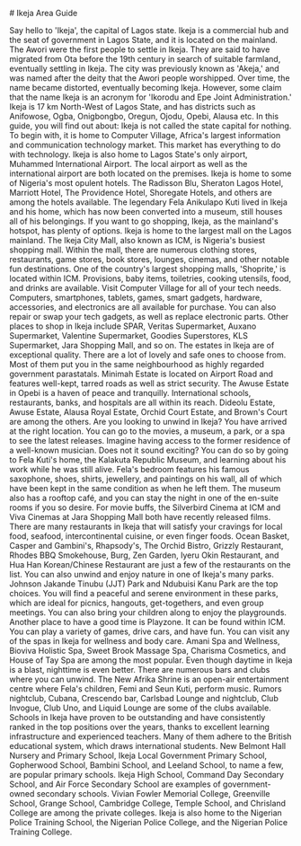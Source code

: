 \# Ikeja Area Guide

Say hello to 'Ikeja', the capital of Lagos state. Ikeja is a commercial hub and the seat of government in Lagos State, and it is located on the mainland. The Awori were the first people to settle in Ikeja. They are said to have migrated from Ota before the 19th century in search of suitable farmland, eventually settling in Ikeja. The city was previously known as 'Akeja,' and was named after the deity that the Awori people worshipped. Over time, the name became distorted, eventually becoming Ikeja. However, some claim that the name Ikeja is an acronym for 'Ikorodu and Epe Joint Administration.' Ikeja is 17 km North\-West of Lagos State, and has districts such as Anifowose, Ogba, Onigbongbo, Oregun, Ojodu, Opebi, Alausa etc. In this guide, you will find out about: Ikeja is not called the state capital for nothing. To begin with, it is home to Computer Village, Africa's largest information and communication technology market. This market has everything to do with technology. Ikeja is also home to Lagos State's only airport, Muhammed International Airport. The local airport as well as the international airport are both located on the premises. Ikeja is home to some of Nigeria's most opulent hotels. The Radisson Blu, Sheraton Lagos Hotel, Marriott Hotel, The Providence Hotel, Shoregate Hotels, and others are among the hotels available. The legendary Fela Anikulapo Kuti lived in Ikeja and his home, which has now been converted into a museum, still houses all of his belongings. If you want to go shopping, Ikeja, as the mainland's hotspot, has plenty of options. Ikeja is home to the largest mall on the Lagos mainland. The Ikeja City Mall, also known as ICM, is Nigeria's busiest shopping mall. Within the mall, there are numerous clothing stores, restaurants, game stores, book stores, lounges, cinemas, and other notable fun destinations. One of the country's largest shopping malls, 'Shoprite,' is located within ICM. Provisions, baby items, toiletries, cooking utensils, food, and drinks are available. Visit Computer Village for all of your tech needs. Computers, smartphones, tablets, games, smart gadgets, hardware, accessories, and electronics are all available for purchase. You can also repair or swap your tech gadgets, as well as replace electronic parts. Other places to shop in Ikeja include SPAR, Veritas Supermarket, Auxano Supermarket, Valentine Supermarket, Goodies Superstores, KLS Supermarket, Jara Shopping Mall, and so on. The estates in Ikeja are of exceptional quality. There are a lot of lovely and safe ones to choose from. Most of them put you in the same neighbourhood as highly regarded government parastatals. Minimah Estate is located on Airport Road and features well\-kept, tarred roads as well as strict security. The Awuse Estate in Opebi is a haven of peace and tranquilly. International schools, restaurants, banks, and hospitals are all within its reach. Dideolu Estate, Awuse Estate, Alausa Royal Estate, Orchid Court Estate, and Brown's Court are among the others. Are you looking to unwind in Ikeja? You have arrived at the right location. You can go to the movies, a museum, a park, or a spa to see the latest releases. Imagine having access to the former residence of a well\-known musician. Does not it sound exciting? You can do so by going to Fela Kuti's home, the Kalakuta Republic Museum, and learning about his work while he was still alive. Fela's bedroom features his famous saxophone, shoes, shirts, jewellery, and paintings on his wall, all of which have been kept in the same condition as when he left them. The museum also has a rooftop café, and you can stay the night in one of the en\-suite rooms if you so desire. For movie buffs, the Silverbird Cinema at ICM and Viva Cinemas at Jara Shopping Mall both have recently released films. There are many restaurants in Ikeja that will satisfy your cravings for local food, seafood, intercontinental cuisine, or even finger foods. Ocean Basket, Casper and Gambini's, Rhapsody's, The Orchid Bistro, Grizzly Restaurant, Rhodes BBQ Smokehouse, Burg, Zen Garden, Iyeru Okin Restaurant, and Hua Han Korean/Chinese Restaurant are just a few of the restaurants on the list. You can also unwind and enjoy nature in one of Ikeja's many parks. Johnson Jakande Tinubu (JJT) Park and Ndubuisi Kanu Park are the top choices. You will find a peaceful and serene environment in these parks, which are ideal for picnics, hangouts, get\-togethers, and even group meetings. You can also bring your children along to enjoy the playgrounds. Another place to have a good time is Playzone. It can be found within ICM. You can play a variety of games, drive cars, and have fun. You can visit any of the spas in Ikeja for wellness and body care. Amani Spa and Wellness, Bioviva Holistic Spa, Sweet Brook Massage Spa, Charisma Cosmetics, and House of Tay Spa are among the most popular. Even though daytime in Ikeja is a blast, nighttime is even better. There are numerous bars and clubs where you can unwind. The New Afrika Shrine is an open\-air entertainment centre where Fela's children, Femi and Seun Kuti, perform music. Rumors nightclub, Cubana, Crescendo bar, Carlsbad Lounge and nightclub, Club Invogue, Club Uno, and Liquid Lounge are some of the clubs available. Schools in Ikeja have proven to be outstanding and have consistently ranked in the top positions over the years, thanks to excellent learning infrastructure and experienced teachers. Many of them adhere to the British educational system, which draws international students. New Belmont Hall Nursery and Primary School, Ikeja Local Government Primary School, Gopherwood School, Bambini School, and Leeland School, to name a few, are popular primary schools. Ikeja High School, Command Day Secondary School, and Air Force Secondary School are examples of government\-owned secondary schools. Vivian Fowler Memorial College, Greenville School, Grange School, Cambridge College, Temple School, and Chrisland College are among the private colleges. Ikeja is also home to the Nigerian Police Training School, the Nigerian Police College, and the Nigerian Police Training College.